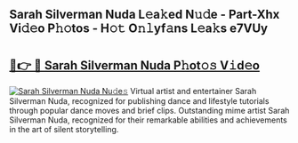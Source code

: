 ## Sarah Silverman Nuda L𝚎a𝚔ed N𝚞𝚍e - Part-Xhx Vi𝚍𝚎o P𝚑𝚘tos - H𝚘𝚝 O𝚗𝚕yf𝚊ns L𝚎a𝚔s e7VUy

# <h2><a href="http://kf5oldp.oniu.top/?m=Sarah+Silverman+Nuda">🔗👉 🔴 Sarah Silverman Nuda P𝚑ot𝚘𝚜 V𝚒d𝚎o</a></h2>

[![Sarah Silverman Nuda Nu𝚍e𝚜](https://i.imgur.com/0qMVB7G.gif)](http://kf5oldp.oniu.top/?m=Sarah+Silverman+Nuda)
Virtual artist and entertainer Sarah Silverman Nuda, recognized for publishing dance and lifestyle tutorials through popular dance moves and brief clips. Outstanding mime artist Sarah Silverman Nuda, recognized for their remarkable abilities and achievements in the art of silent storytelling.  
